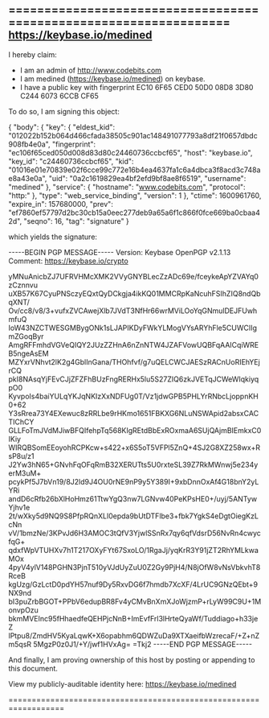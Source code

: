 ==================================================================
https://keybase.io/medined
--------------------------------------------------------------------

I hereby claim:

  * I am an admin of http://www.codebits.com
  * I am medined (https://keybase.io/medined) on keybase.
  * I have a public key with fingerprint EC10 6F65 CED0 50D0 08D8  3D80 C244 6073 6CCB CF65

To do so, I am signing this object:

{
  "body": {
    "key": {
      "eldest_kid": "012022b152b064d466cfada38505c901ac148491077793a8df21f0657dbdc908fb4e0a",
      "fingerprint": "ec106f65ced050d008d83d80c24460736ccbcf65",
      "host": "keybase.io",
      "key_id": "c24460736ccbcf65",
      "kid": "01016e01e70839e02f6cce99c772e16b4ea4637fa1c6a4dbca3f8acd3c748ae8a43e0a",
      "uid": "0a2c1619829ea4bf2efd9bf8ae8f6519",
      "username": "medined"
    },
    "service": {
      "hostname": "www.codebits.com",
      "protocol": "http:"
    },
    "type": "web_service_binding",
    "version": 1
  },
  "ctime": 1600961760,
  "expire_in": 157680000,
  "prev": "ef7860ef57797d2bc30cb15a0eec277deb9a65a6f1c866f0fce669ba0cbaa42d",
  "seqno": 16,
  "tag": "signature"
}

which yields the signature:

-----BEGIN PGP MESSAGE-----
Version: Keybase OpenPGP v2.1.13
Comment: https://keybase.io/crypto

yMNuAnicbZJ7UFRVHMcXMK2VVyGNYBLecZzADc69e/fceykeApYZVAYq0zCznnvu
uXB57K67CyuPNSczyEQxtQyDCkgja4ikKQ01MMCRpKaNcuhFSIhZIQ8ndQbqXNT/
Ov/cc8/v8/3+vufxZVCAwejXlb7JVdT3NfHr66wrMViLOoYqGNmulDEJFUwhmfuQ
IoW43NZCTWESGMBygONk1sLJAPIKDyFWkYLMogVYsARYhFle5CUWCIIgmZGoqByr
AmgRFFmhdVGVeQIQY2JUzZZHnA6nZnNTW4JZAFVowUQBFqAAICqiWREB5ngeAsEM
MZYxrVNhvt2lK2g4GblInGana/THOhfvf/g7uQELCWCJAESzRACnUoRIEhYEjrCQ
pkI8NAsqYjFEvCJjZFZFhBUzFngRERHx5lu5S27ZIQ6zkJVETqJCWeWIqkiyqpO0
KyvpoIs4baiYULqYKJqNKIzXxNDFUg0T/Vz1jdwGPB5PHLYrRNbcLjoppnKH0+62
Y3sRrea73Y4EXewuc8zRRLbe9rHKmo1651FBKXG6NLuNSWApid2absxCACTIChCY
GLLFoTmJVdMJiwBFQIfehpTq568KIgREtdBbExROxmaA6SUjQAjmBIEmkxC0IKiy
WIRQBSomEEoyohRCPKcw+s422+x6S5oT5VFPl5ZnQ+4SJ2G8XZ258wx+RsP8u/z1
J2Yw3hN65+GNvhFqOFqRmB32XERUTts5U0rxteSL39Z7RkMWnwj5e234yerM3uM+
pcykPf5J7bVn19/8J2ld9J4OU0rNE9nP9y5Y389I+9xbDnnOxAf4G18bnY2yLYRi
andD6cRfb26bXlHoHmz61TtwYgQ3nw7LGNvw40PeKPsHE0+/uyj/5ANTywYjhv1e
2t/wXky5d9NQ9S8PfpRQnXLl0epda9bUtDTFlbe3+fbk7YgkS4eDgtOiegKzLcNn
vV/1bmzNe/3KPvJd6H3AMOC3tQfV3YjwlSSnRx7qy6qfVdsrD56NvRn4cwycfqG+
qdxfWpVTUHXv7h1T217OXyFYt67SxoLO/1RgaJj/yqKrR3Y91jZT2RhYMLkwaMOx
4pyV4ylV148PGHN3PjnT510yVJdUyZuU0Z2Gy9PjH4/N8jOfW8vNsVbkvhT8RceB
kgUzg/GzLctD0pdYH57nuf9Dy5RxvDG6f7hmdb7XcXF/4LrUC9GNzQEbt+9NX9nd
bI3puZrbBGOT+PPbV6edupBR8Fv4yCMvBnXmXJoWjzmP+rLyW99C9U+1MonvpOzu
bkmMVEInc95fHhaedfeQEHPjcNnB+ImEvfFrl3lHrteQyaWf/Tuddiago+h33jeZ
lPtpu8/ZmdHV5KyaLqwK+X6opabhm6QDWZuDa9XTXaeifbWzrecaF/+Z+nZm5qsR
5MgzP0z0J1/+Y/jwf1HVxAg=
=Tkj2
-----END PGP MESSAGE-----

And finally, I am proving ownership of this host by posting or
appending to this document.

View my publicly-auditable identity here: https://keybase.io/medined

==================================================================

